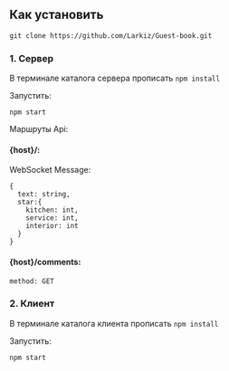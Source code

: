 ## Как установить

`git clone https://github.com/Larkiz/Guest-book.git`

### 1. Сервер

В терминале каталога сервера прописать `npm install`

Запустить:

`npm start`

Маршруты Api:

#### {host}/:

WebSocket
Message:

```
{
  text: string,
  star:{
    kitchen: int,
    service: int,
    interior: int
  }
}
```

#### {host}/comments:

`method: GET`

### 2. Клиент

В терминале каталога клиента прописать `npm install`

Запустить:

`npm start`
